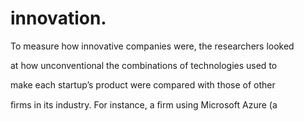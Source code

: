 # innovation.

To measure how innovative companies were, the researchers looked

at how unconventional the combinations of technologies used to

make each startup’s product were compared with those of other

ﬁrms in its industry. For instance, a ﬁrm using Microsoft Azure (a